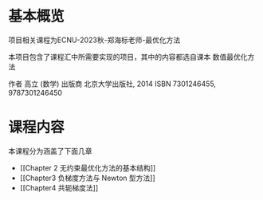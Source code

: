 # 基本概览
项目相关课程为ECNU-2023秋-郑海标老师-最优化方法

本项目包含了课程汇中所需要实现的项目，其中的内容都选自课本
数值最优化方法

作者	高立 (数学)
出版商	北京大学出版社, 2014
ISBN	7301246455, 9787301246450

# 课程内容
本课程分为涵盖了下面几章
- [[Chapter 2 无约束最优化方法的基本结构]]
- [[Chapter3 负梯度方法与 Newton 型方法]]
- [[Chapter4 共轭梯度法]]

